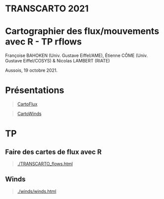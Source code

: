 # TRANSCARTO 2021 
# Cartographier des flux/mouvements avec R - TP rflows
Françoise BAHOKEN (Univ. Gustave Eiffel/AME), Étienne CÔME (Univ. Gustave Eiffel/COSYS) & Nicolas LAMBERT (RIATE)

Aussois, 19 octobre 2021.

# Présentations

> [CartoFlux](https://transcarto.github.io/rflows/presentations/CartoFlux.html#1)

> [CartoWinds](https://transcarto.github.io/rflows/presentations/CartoWinds/TTT_comeetie.html)

# TP

## Faire des cartes de flux avec R

> [./TRANSCARTO_flows.html](https://transcarto.github.io/rflows/TRANSCARTO_flows.html)

## Winds

> [./winds/winds.html](https://transcarto.github.io/rflows/winds/winds.html)



